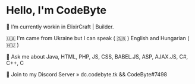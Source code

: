 # Hello, I'm CodeByte

🔭 I’m currently workin in ElixirCraft | Builder.

🇺🇦 I'm came from Ukraine but I can speak ( 🇬🇧 ) English and Hungarian ( 🇭🇺 )

🧨 Ask me about Java, HTML, PHP, JS, CSS, BABEL.JS, ASP, AJAX.JS, C#, C++, C

👑 Join to my Discord Server » dc.codebyte.tk && CodeByte#7498
